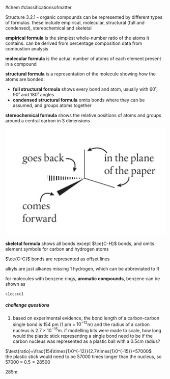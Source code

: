 #chem #classificationsofmatter  
  
Structure 3.2.1 - organic compounds can be represented by different types of formulas. these include empirical, molecular, structural (full and condensed), stereochemical and skeletal  
  
**empirical formula** is the simplest whole-number ratio of the atoms it contains. can be derived from percentage composition data from combustion analysis  
  
**molecular formula** is the actual number of atoms of each element present in a compound  
  
**structural formula** is a representation of the molecule showing how the atoms are bonded:  
- **full structural formula** shows every bond and atom, usually with 60˚, 90˚ and 180˚ angles  
- **condensed structural formula** omits bonds where they can be assumed, and groups atoms together  
  
**stereochemical formula** shows the relative positions of atoms and groups around a central carbon in 3 dimensions  
  
![stereochemical formula.png](Media/1%20Structure/1.3/2%20functional%20groups/stereochemical%20formula.png)  
  
**skeletal formula** shows all bonds except $\ce{C-H}$ bonds, and omits element symbols for carbon and hydrogen atoms  
  
$\ce{C-C}$ bonds are represented as offset lines  
  
alkyls are just alkanes missing 1 hydrogen, which can be abbreviated to $\text{R}$  
  
for molecules with benzene rings, **aromatic compounds**, benzene can be shown as  
```smiles  
c1ccccc1  
```  
  
##### challenge questions  
1. based on experimental evidence, the bond length of a carbon-carbon single bond is 154 pm (1 pm = $10^{-12}$m) and the radius of a carbon nucleus is $2.7\times 10^{-15}$m. if modelling kits were made to scale, how long would the plastic stick representing a single bond need to be if the carbon nucleus was represented as a plastic ball with a 0.5cm radius?  
  
$\text{ratio}=\frac{154\times{1}0^{-12}}{2.7\times{1}0^{-15}}=57000$  
the plastic stick would need to be 57000 times longer than the nucleus, so $57000 \times{0}.5=28500$  
  
285m